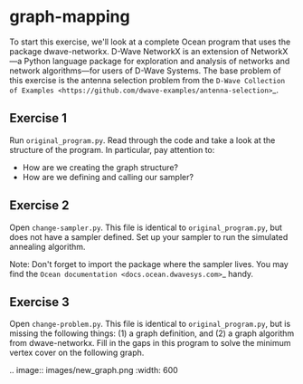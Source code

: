 # graph-mapping

To start this exercise, we'll look at a complete Ocean program that uses the package dwave-networkx.  D-Wave NetworkX is an extension of NetworkX—a Python language package for exploration and analysis of networks and network algorithms—for users of D-Wave Systems.  The base problem of this exercise is the antenna selection problem from the `D-Wave Collection of Examples <https://github.com/dwave-examples/antenna-selection>`_.

## Exercise 1

Run `original_program.py`.  Read through the code and take a look at the structure of the program.  In particular, pay attention to:
- How are we creating the graph structure?
- How are we defining and calling our sampler?

## Exercise 2

Open `change-sampler.py`.  This file is identical to `original_program.py`, but does not have a sampler defined.  Set up your sampler to run the simulated annealing algorithm.

Note:  Don't forget to import the package where the sampler lives.  You may find the `Ocean documentation <docs.ocean.dwavesys.com>`_ handy.

## Exercise 3

Open `change-problem.py`.  This file is identical to `original_program.py`, but is missing the following things:  (1) a graph definition, and (2) a graph algorithm from dwave-networkx.  Fill in the gaps in this program to solve the minimum vertex cover on the following graph.

.. image:: images/new_graph.png
   :width: 600